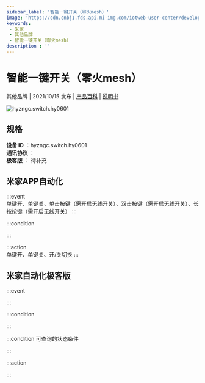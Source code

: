 ```yaml
---
sidebar_label: '智能一键开关（零火mesh）'
image: 'https://cdn.cnbj1.fds.api.mi-img.com/iotweb-user-center/developer_16790698104720xNYPQEk.png?GalaxyAccessKeyId=AKVGLQWBOVIRQ3XLEW&Expires=9223372036854775807&Signature=0z7I84Kruh2d6lNInCYv4E5C6QY='
keywords: 
 - 米家
 - 其他品牌
 - 智能一键开关（零火mesh）
description : ''
---
```

# 智能一键开关（零火mesh）

其他品牌 | 2021/10/15 发布 | [产品百科](https://home.mi.com/webapp/content/baike/product/index.html?model=hyzngc.switch.hy0601/) | [说明书](https://home.mi.com/views/introduction.html?model=hyzngc.switch.hy0601&region=cn)

![hyzngc.switch.hy0601](https://cdn.cnbj1.fds.api.mi-img.com/iotweb-user-center/developer_16790698104720xNYPQEk.png?GalaxyAccessKeyId=AKVGLQWBOVIRQ3XLEW&Expires=9223372036854775807&Signature=0z7I84Kruh2d6lNInCYv4E5C6QY=)

## 规格  
> 
**设备 ID** ：hyzngc.switch.hy0601  
**通讯协议** ：  
**极客版**  ： 待补充 


## 米家APP自动化  

:::event  
单键开、单键关、单击按键（需开启无线开关）、双击按键（需开启无线开关）、长按按键（需开启无线开关）
:::

:::condition  

:::

:::action   
单键开、单键关、开/关切换
:::

## 米家自动化极客版  

:::event  

:::

:::condition  

:::

:::condition 可查询的状态条件  

:::

:::action  

:::

        
